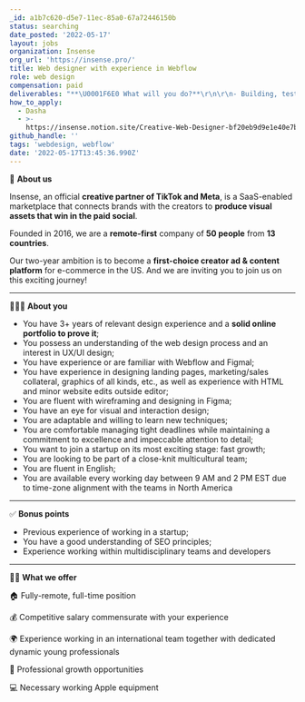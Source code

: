 ```yaml
---
_id: a1b7c620-d5e7-11ec-85a0-67a72446150b
status: searching
date_posted: '2022-05-17'
layout: jobs
organization: Insense
org_url: 'https://insense.pro/'
title: Web designer with experience in Webflow
role: web design
compensation: paid
deliverables: "**\U0001F6E0 What will you do?**\r\n\r\n- Building, testing, and improving the design of the main web page;\r\n- Design and build effective user experiences for websites, landing pages, and emails focused on improving conversion metrics;\r\n- Design and edit in-house collateral that elevates the Insense brand including but not limited to sales and marketing collateral, such as pdfs, presentations, e-books, guides; editable templates (including email campaigns templates), social media collateral, website layouts, and other brand assets;\r\n- Communicating design ideas using user flows, process flows, site maps, and wireframes;\r\n- Maintain a consistent visual voice for brand assets;\r\n- Collaborate with the Marketing and Sales Teams to complete projects as well as revise existing collateral and with the team of product designers\r\n\r\n---"
how_to_apply:
  - Dasha
  - >-
    https://insense.notion.site/Creative-Web-Designer-bf20eb9d9e1e40e7be8fef4ec168d168
github_handle: ''
tags: 'webdesign, webflow'
date: '2022-05-17T13:45:36.990Z'
---
```

🚀 **About us**

Insense, an official **creative partner of TikTok and Meta**, is a SaaS-enabled marketplace that connects brands with the creators to **produce visual assets that win in the paid social**.

Founded in 2016, we are a **remote-first** company of **50 people** from **13 countries**.

Our two-year ambition is to become a **first-choice creator ad & content platform** for e-commerce in the US. And we are inviting you to join us on this exciting journey!

---

👩🏻‍💻 **About you**

- You have 3+ years of relevant design experience and a **solid online portfolio to prove it**;
- You possess an understanding of the web design process and an interest in UX/UI design;
- You have experience or are familiar with Webflow and Figmal;
- You have experience in designing landing pages, marketing/sales collateral, graphics of all kinds, etc., as well as experience with HTML and minor website edits outside editor;
- You are fluent with wireframing and designing in Figma;
- You have an eye for visual and interaction design;
- You are adaptable and willing to learn new techniques;
- You are comfortable managing tight deadlines while maintaining a commitment to excellence and impeccable attention to detail;
- You want to join a startup on its most exciting stage: fast growth;
- You are looking to be part of a close-knit multicultural team;
- You are fluent in English;
- You are available every working day between 9 AM and 2 PM EST due to time-zone alignment with the teams in North America

---

✅ **Bonus points**

- Previous experience of working in a startup;
- You have a good understanding of SEO principles;
- Experience working within multidisciplinary teams and developers

---


🤝🏻 **What we offer**

🏠 Fully-remote, full-time position

💰 Competitive salary commensurate with your experience

🌍 Experience working in an international team together with dedicated dynamic young professionals

🌱 Professional growth opportunities

💻 Necessary working Apple equipment
